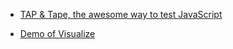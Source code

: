 

* [TAP & Tape, the awesome way to test JavaScript](https://macwright.org/2014/03/11/tape-is-cool.html)


* [Demo of Visualize](http://filamentgroup.github.io/jQuery-Visualize/)
